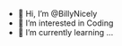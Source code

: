 - 👋 Hi, I’m @BillyNicely
- 👀 I’m interested in Coding 
- 🌱 I’m currently learning ...
<!---
BillyNicely/BillyNicely is a ✨ special ✨ repository because its `README.md` (this file) appears on your GitHub profile.
You can click the Preview link to take a look at your changes.
--->
